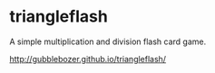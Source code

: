 # triangleflash

A simple multiplication and division flash card game.

http://gubblebozer.github.io/triangleflash/
